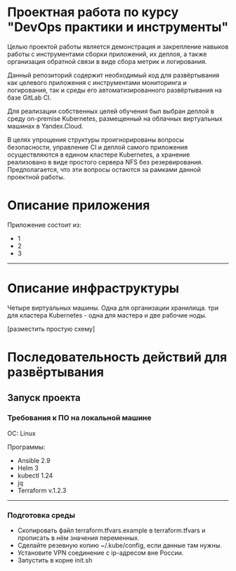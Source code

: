 # Проектная работа по курсу "DevOps практики и инструменты"
Целью проектой работы является демонстрация и закрепление навыков работы с инструментами сборки приложений, их деплоя, а также организация обратной связи в виде сбора метрик и логирования.

Данный репозиторий содержит необходимый код для развёртывания как целевого приложения с инструментами мониторинга и логирования, так и среды его автоматизированного развёртывания на базе GitLab CI.

Для реализации собственных целей обучения был выбран деплой в среду on-premise Kubernetes, размещенный на облачных виртуальных машинах в Yandex.Cloud.

В целях упрощения структуры проигнорированы вопросы безопасности, управление CI и деплой самого приложения осуществляются в едином кластере Kubernetes, а хранение реализовано в виде простого сервера NFS без резервирования. Предполагается, что эти вопросы остаются за рамками данной проектной работы.

# Описание приложения

Приложение состоит из:
- 1
- 2
- 3

---
# Описание инфраструктуры

Четыре виртуальных машины. Одна для организации хранилища. три для кластера Kubernetes - одна для мастера и две рабочие ноды.

[разместить простую схему]


# Последовательность действий для развёртывания

## Запуск проекта

### Требования к ПО на локальной машине

ОС: Linux

Программы:
- Ansible 2.9
- Helm 3
- kubectl 1.24
- jq
- Terraform v.1.2.3

---

### Подготовка среды
- Скопировать файл terraform.tfvars.example в terraform.tfvars и прописать в нём значения переменных.
- Сделайте резевную копию ~/.kube/config, если данные там нужны.
- Установите VPN соединение с ip-адресом вне России.
- Запустить в корне init.sh